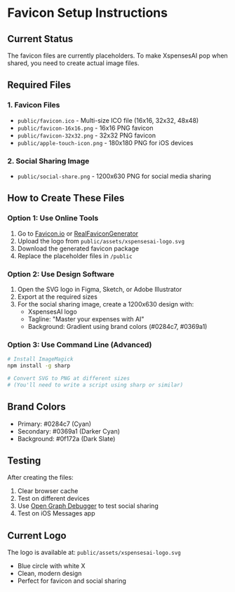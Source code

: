 # Favicon Setup Instructions

## Current Status
The favicon files are currently placeholders. To make XspensesAI pop when shared, you need to create actual image files.

## Required Files

### 1. Favicon Files
- `public/favicon.ico` - Multi-size ICO file (16x16, 32x32, 48x48)
- `public/favicon-16x16.png` - 16x16 PNG favicon
- `public/favicon-32x32.png` - 32x32 PNG favicon
- `public/apple-touch-icon.png` - 180x180 PNG for iOS devices

### 2. Social Sharing Image
- `public/social-share.png` - 1200x630 PNG for social media sharing

## How to Create These Files

### Option 1: Use Online Tools
1. Go to [Favicon.io](https://favicon.io/) or [RealFaviconGenerator](https://realfavicongenerator.net/)
2. Upload the logo from `public/assets/xspensesai-logo.svg`
3. Download the generated favicon package
4. Replace the placeholder files in `/public`

### Option 2: Use Design Software
1. Open the SVG logo in Figma, Sketch, or Adobe Illustrator
2. Export at the required sizes
3. For the social sharing image, create a 1200x630 design with:
   - XspensesAI logo
   - Tagline: "Master your expenses with AI"
   - Background: Gradient using brand colors (#0284c7, #0369a1)

### Option 3: Use Command Line (Advanced)
```bash
# Install ImageMagick
npm install -g sharp

# Convert SVG to PNG at different sizes
# (You'll need to write a script using sharp or similar)
```

## Brand Colors
- Primary: #0284c7 (Cyan)
- Secondary: #0369a1 (Darker Cyan)
- Background: #0f172a (Dark Slate)

## Testing
After creating the files:
1. Clear browser cache
2. Test on different devices
3. Use [Open Graph Debugger](https://developers.facebook.com/tools/debug/) to test social sharing
4. Test on iOS Messages app

## Current Logo
The logo is available at: `public/assets/xspensesai-logo.svg`
- Blue circle with white X
- Clean, modern design
- Perfect for favicon and social sharing
